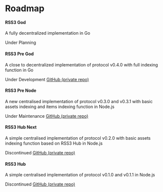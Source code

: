 # Roadmap

<el-timeline>
    <el-timeline-item timestamp="Mar 2022? -" placement="top" :hollow="true" type="primary">
        <el-card>
            <h4>RSS3 God</h4>
            <p>A fully decentralized implementation in Go</p>
            <p>Under Planning</p>
        </el-card>
    </el-timeline-item>
    <el-timeline-item timestamp="Jan 2022 - Mar 2022?" placement="top" :hollow="true" type="primary">
        <el-card>
            <h4>RSS3 Pre God</h4>
            <p>A close to decentralized implementation of protocol v0.4.0 with full indexing function in Go</p>
            <p>Under Development <a href="https://github.com/NaturalSelectionLabs/RSS3-PreGod">GitHub (private repo)</a></p>
        </el-card>
    </el-timeline-item>
    <el-timeline-item timestamp="Jul 2021 - Nov 2021" placement="top" :hollow="true" type="primary">
        <el-card>
            <h4>RSS3 Pre Node</h4>
            <p>A new centralised implementation of protocol v0.3.0 and v0.3.1 with basic assets indexing and items indexing function in Node.js</p>
            <p>Under Maintenance <a href="https://github.com/NaturalSelectionLabs/RSS3-Hub-Next">GitHub (private repo)</a></p>
        </el-card>
    </el-timeline-item>
    <el-timeline-item timestamp="Jul 2021 - Nov 2021" placement="top" :hollow="true" type="primary">
        <el-card>
            <h4>RSS3 Hub Next</h4>
            <p>A simple centralised implementation of protocol v0.2.0 with basic assets indexing function based on RSS3 Hub in Node.js</p>
            <p>Discontinued <a href="https://github.com/NaturalSelectionLabs/RSS3-Hub-Next">GitHub (private repo)</a></p>
        </el-card>
    </el-timeline-item>
    <el-timeline-item timestamp="May 2021 - Jul 2021" placement="top" :hollow="true" type="primary">
        <el-card>
            <h4>RSS3 Hub</h4>
            <p>A simple centralised implementation of protocol v0.1.0 and v0.1.1 in Node.js</p>
            <p>Discontinued <a href="https://github.com/NaturalSelectionLabs/RSS3-Hub">GitHub (private repo)</a></p>
        </el-card>
    </el-timeline-item>
</el-timeline>
